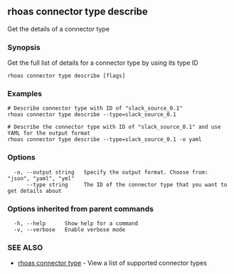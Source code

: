 ## rhoas connector type describe

Get the details of a connector type

### Synopsis

Get the full list of details for a connector type by using its type ID

```
rhoas connector type describe [flags]
```

### Examples

```
# Describe connector type with ID of "slack_source_0.1"
rhoas connector type describe --type=slack_source_0.1 

# Describe the connector type with ID of "slack_source_0.1" and use YAML for the output format
rhoas connector type describe --type=slack_source_0.1 -o yaml

```

### Options

```
  -o, --output string   Specify the output format. Choose from: "json", "yaml", "yml"
      --type string     The ID of the connector type that you want to get details about
```

### Options inherited from parent commands

```
  -h, --help      Show help for a command
  -v, --verbose   Enable verbose mode
```

### SEE ALSO

* [rhoas connector type](rhoas_connector_type.md)	 - View a list of supported connector types

